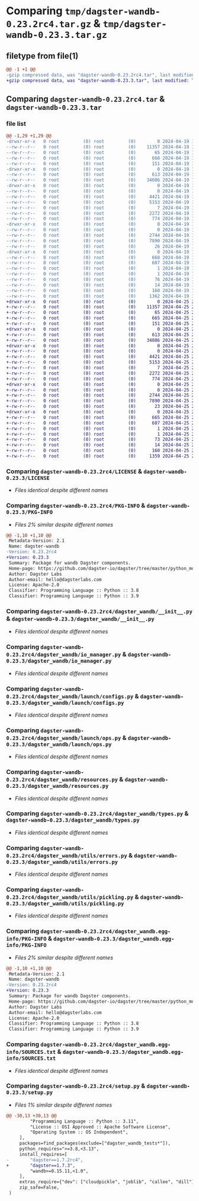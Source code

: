 # Comparing `tmp/dagster-wandb-0.23.2rc4.tar.gz` & `tmp/dagster-wandb-0.23.3.tar.gz`

## filetype from file(1)

```diff
@@ -1 +1 @@
-gzip compressed data, was "dagster-wandb-0.23.2rc4.tar", last modified: Fri Apr 19 18:07:58 2024, max compression
+gzip compressed data, was "dagster-wandb-0.23.3.tar", last modified: Thu Apr 25 20:20:09 2024, max compression
```

## Comparing `dagster-wandb-0.23.2rc4.tar` & `dagster-wandb-0.23.3.tar`

### file list

```diff
@@ -1,29 +1,29 @@
-drwxr-xr-x   0 root         (0) root         (0)        0 2024-04-19 18:07:58.052023 dagster-wandb-0.23.2rc4/
--rw-r--r--   0 root         (0) root         (0)    11357 2024-04-19 18:01:50.000000 dagster-wandb-0.23.2rc4/LICENSE
--rw-r--r--   0 root         (0) root         (0)       65 2024-04-19 18:01:50.000000 dagster-wandb-0.23.2rc4/MANIFEST.in
--rw-r--r--   0 root         (0) root         (0)      668 2024-04-19 18:07:58.052023 dagster-wandb-0.23.2rc4/PKG-INFO
--rw-r--r--   0 root         (0) root         (0)      151 2024-04-19 18:01:50.000000 dagster-wandb-0.23.2rc4/README.md
-drwxr-xr-x   0 root         (0) root         (0)        0 2024-04-19 18:07:58.048023 dagster-wandb-0.23.2rc4/dagster_wandb/
--rw-r--r--   0 root         (0) root         (0)      613 2024-04-19 18:01:50.000000 dagster-wandb-0.23.2rc4/dagster_wandb/__init__.py
--rw-r--r--   0 root         (0) root         (0)    34086 2024-04-19 18:01:50.000000 dagster-wandb-0.23.2rc4/dagster_wandb/io_manager.py
-drwxr-xr-x   0 root         (0) root         (0)        0 2024-04-19 18:07:58.048023 dagster-wandb-0.23.2rc4/dagster_wandb/launch/
--rw-r--r--   0 root         (0) root         (0)        0 2024-04-19 18:01:50.000000 dagster-wandb-0.23.2rc4/dagster_wandb/launch/__init__.py
--rw-r--r--   0 root         (0) root         (0)     4421 2024-04-19 18:01:50.000000 dagster-wandb-0.23.2rc4/dagster_wandb/launch/configs.py
--rw-r--r--   0 root         (0) root         (0)     5153 2024-04-19 18:01:50.000000 dagster-wandb-0.23.2rc4/dagster_wandb/launch/ops.py
--rw-r--r--   0 root         (0) root         (0)        7 2024-04-19 18:01:50.000000 dagster-wandb-0.23.2rc4/dagster_wandb/py.typed
--rw-r--r--   0 root         (0) root         (0)     2272 2024-04-19 18:01:50.000000 dagster-wandb-0.23.2rc4/dagster_wandb/resources.py
--rw-r--r--   0 root         (0) root         (0)      774 2024-04-19 18:01:50.000000 dagster-wandb-0.23.2rc4/dagster_wandb/types.py
-drwxr-xr-x   0 root         (0) root         (0)        0 2024-04-19 18:07:58.052023 dagster-wandb-0.23.2rc4/dagster_wandb/utils/
--rw-r--r--   0 root         (0) root         (0)        0 2024-04-19 18:01:50.000000 dagster-wandb-0.23.2rc4/dagster_wandb/utils/__init__.py
--rw-r--r--   0 root         (0) root         (0)     2744 2024-04-19 18:01:50.000000 dagster-wandb-0.23.2rc4/dagster_wandb/utils/errors.py
--rw-r--r--   0 root         (0) root         (0)     7890 2024-04-19 18:01:50.000000 dagster-wandb-0.23.2rc4/dagster_wandb/utils/pickling.py
--rw-r--r--   0 root         (0) root         (0)       26 2024-04-19 18:01:50.000000 dagster-wandb-0.23.2rc4/dagster_wandb/version.py
-drwxr-xr-x   0 root         (0) root         (0)        0 2024-04-19 18:07:58.048023 dagster-wandb-0.23.2rc4/dagster_wandb.egg-info/
--rw-r--r--   0 root         (0) root         (0)      668 2024-04-19 18:07:57.000000 dagster-wandb-0.23.2rc4/dagster_wandb.egg-info/PKG-INFO
--rw-r--r--   0 root         (0) root         (0)      607 2024-04-19 18:07:57.000000 dagster-wandb-0.23.2rc4/dagster_wandb.egg-info/SOURCES.txt
--rw-r--r--   0 root         (0) root         (0)        1 2024-04-19 18:07:57.000000 dagster-wandb-0.23.2rc4/dagster_wandb.egg-info/dependency_links.txt
--rw-r--r--   0 root         (0) root         (0)        1 2024-04-19 18:07:57.000000 dagster-wandb-0.23.2rc4/dagster_wandb.egg-info/not-zip-safe
--rw-r--r--   0 root         (0) root         (0)       76 2024-04-19 18:07:57.000000 dagster-wandb-0.23.2rc4/dagster_wandb.egg-info/requires.txt
--rw-r--r--   0 root         (0) root         (0)       14 2024-04-19 18:07:57.000000 dagster-wandb-0.23.2rc4/dagster_wandb.egg-info/top_level.txt
--rw-r--r--   0 root         (0) root         (0)      160 2024-04-19 18:07:58.056023 dagster-wandb-0.23.2rc4/setup.cfg
--rw-r--r--   0 root         (0) root         (0)     1362 2024-04-19 18:01:50.000000 dagster-wandb-0.23.2rc4/setup.py
+drwxr-xr-x   0 root         (0) root         (0)        0 2024-04-25 20:20:09.378240 dagster-wandb-0.23.3/
+-rw-r--r--   0 root         (0) root         (0)    11357 2024-04-25 20:08:31.000000 dagster-wandb-0.23.3/LICENSE
+-rw-r--r--   0 root         (0) root         (0)       65 2024-04-25 20:08:31.000000 dagster-wandb-0.23.3/MANIFEST.in
+-rw-r--r--   0 root         (0) root         (0)      665 2024-04-25 20:20:09.378240 dagster-wandb-0.23.3/PKG-INFO
+-rw-r--r--   0 root         (0) root         (0)      151 2024-04-25 20:08:31.000000 dagster-wandb-0.23.3/README.md
+drwxr-xr-x   0 root         (0) root         (0)        0 2024-04-25 20:20:09.374240 dagster-wandb-0.23.3/dagster_wandb/
+-rw-r--r--   0 root         (0) root         (0)      613 2024-04-25 20:08:31.000000 dagster-wandb-0.23.3/dagster_wandb/__init__.py
+-rw-r--r--   0 root         (0) root         (0)    34086 2024-04-25 20:08:31.000000 dagster-wandb-0.23.3/dagster_wandb/io_manager.py
+drwxr-xr-x   0 root         (0) root         (0)        0 2024-04-25 20:20:09.374240 dagster-wandb-0.23.3/dagster_wandb/launch/
+-rw-r--r--   0 root         (0) root         (0)        0 2024-04-25 20:08:31.000000 dagster-wandb-0.23.3/dagster_wandb/launch/__init__.py
+-rw-r--r--   0 root         (0) root         (0)     4421 2024-04-25 20:08:31.000000 dagster-wandb-0.23.3/dagster_wandb/launch/configs.py
+-rw-r--r--   0 root         (0) root         (0)     5153 2024-04-25 20:08:31.000000 dagster-wandb-0.23.3/dagster_wandb/launch/ops.py
+-rw-r--r--   0 root         (0) root         (0)        7 2024-04-25 20:08:31.000000 dagster-wandb-0.23.3/dagster_wandb/py.typed
+-rw-r--r--   0 root         (0) root         (0)     2272 2024-04-25 20:08:31.000000 dagster-wandb-0.23.3/dagster_wandb/resources.py
+-rw-r--r--   0 root         (0) root         (0)      774 2024-04-25 20:08:31.000000 dagster-wandb-0.23.3/dagster_wandb/types.py
+drwxr-xr-x   0 root         (0) root         (0)        0 2024-04-25 20:20:09.378240 dagster-wandb-0.23.3/dagster_wandb/utils/
+-rw-r--r--   0 root         (0) root         (0)        0 2024-04-25 20:08:31.000000 dagster-wandb-0.23.3/dagster_wandb/utils/__init__.py
+-rw-r--r--   0 root         (0) root         (0)     2744 2024-04-25 20:08:31.000000 dagster-wandb-0.23.3/dagster_wandb/utils/errors.py
+-rw-r--r--   0 root         (0) root         (0)     7890 2024-04-25 20:08:31.000000 dagster-wandb-0.23.3/dagster_wandb/utils/pickling.py
+-rw-r--r--   0 root         (0) root         (0)       23 2024-04-25 20:08:31.000000 dagster-wandb-0.23.3/dagster_wandb/version.py
+drwxr-xr-x   0 root         (0) root         (0)        0 2024-04-25 20:20:09.374240 dagster-wandb-0.23.3/dagster_wandb.egg-info/
+-rw-r--r--   0 root         (0) root         (0)      665 2024-04-25 20:20:09.000000 dagster-wandb-0.23.3/dagster_wandb.egg-info/PKG-INFO
+-rw-r--r--   0 root         (0) root         (0)      607 2024-04-25 20:20:09.000000 dagster-wandb-0.23.3/dagster_wandb.egg-info/SOURCES.txt
+-rw-r--r--   0 root         (0) root         (0)        1 2024-04-25 20:20:09.000000 dagster-wandb-0.23.3/dagster_wandb.egg-info/dependency_links.txt
+-rw-r--r--   0 root         (0) root         (0)        1 2024-04-25 20:20:09.000000 dagster-wandb-0.23.3/dagster_wandb.egg-info/not-zip-safe
+-rw-r--r--   0 root         (0) root         (0)       73 2024-04-25 20:20:09.000000 dagster-wandb-0.23.3/dagster_wandb.egg-info/requires.txt
+-rw-r--r--   0 root         (0) root         (0)       14 2024-04-25 20:20:09.000000 dagster-wandb-0.23.3/dagster_wandb.egg-info/top_level.txt
+-rw-r--r--   0 root         (0) root         (0)      160 2024-04-25 20:20:09.378240 dagster-wandb-0.23.3/setup.cfg
+-rw-r--r--   0 root         (0) root         (0)     1359 2024-04-25 20:08:31.000000 dagster-wandb-0.23.3/setup.py
```

### Comparing `dagster-wandb-0.23.2rc4/LICENSE` & `dagster-wandb-0.23.3/LICENSE`

 * *Files identical despite different names*

### Comparing `dagster-wandb-0.23.2rc4/PKG-INFO` & `dagster-wandb-0.23.3/PKG-INFO`

 * *Files 2% similar despite different names*

```diff
@@ -1,10 +1,10 @@
 Metadata-Version: 2.1
 Name: dagster-wandb
-Version: 0.23.2rc4
+Version: 0.23.3
 Summary: Package for wandb Dagster components.
 Home-page: https://github.com/dagster-io/dagster/tree/master/python_modules/libraries/dagster-wandb
 Author: Dagster Labs
 Author-email: hello@dagsterlabs.com
 License: Apache-2.0
 Classifier: Programming Language :: Python :: 3.8
 Classifier: Programming Language :: Python :: 3.9
```

### Comparing `dagster-wandb-0.23.2rc4/dagster_wandb/__init__.py` & `dagster-wandb-0.23.3/dagster_wandb/__init__.py`

 * *Files identical despite different names*

### Comparing `dagster-wandb-0.23.2rc4/dagster_wandb/io_manager.py` & `dagster-wandb-0.23.3/dagster_wandb/io_manager.py`

 * *Files identical despite different names*

### Comparing `dagster-wandb-0.23.2rc4/dagster_wandb/launch/configs.py` & `dagster-wandb-0.23.3/dagster_wandb/launch/configs.py`

 * *Files identical despite different names*

### Comparing `dagster-wandb-0.23.2rc4/dagster_wandb/launch/ops.py` & `dagster-wandb-0.23.3/dagster_wandb/launch/ops.py`

 * *Files identical despite different names*

### Comparing `dagster-wandb-0.23.2rc4/dagster_wandb/resources.py` & `dagster-wandb-0.23.3/dagster_wandb/resources.py`

 * *Files identical despite different names*

### Comparing `dagster-wandb-0.23.2rc4/dagster_wandb/types.py` & `dagster-wandb-0.23.3/dagster_wandb/types.py`

 * *Files identical despite different names*

### Comparing `dagster-wandb-0.23.2rc4/dagster_wandb/utils/errors.py` & `dagster-wandb-0.23.3/dagster_wandb/utils/errors.py`

 * *Files identical despite different names*

### Comparing `dagster-wandb-0.23.2rc4/dagster_wandb/utils/pickling.py` & `dagster-wandb-0.23.3/dagster_wandb/utils/pickling.py`

 * *Files identical despite different names*

### Comparing `dagster-wandb-0.23.2rc4/dagster_wandb.egg-info/PKG-INFO` & `dagster-wandb-0.23.3/dagster_wandb.egg-info/PKG-INFO`

 * *Files 2% similar despite different names*

```diff
@@ -1,10 +1,10 @@
 Metadata-Version: 2.1
 Name: dagster-wandb
-Version: 0.23.2rc4
+Version: 0.23.3
 Summary: Package for wandb Dagster components.
 Home-page: https://github.com/dagster-io/dagster/tree/master/python_modules/libraries/dagster-wandb
 Author: Dagster Labs
 Author-email: hello@dagsterlabs.com
 License: Apache-2.0
 Classifier: Programming Language :: Python :: 3.8
 Classifier: Programming Language :: Python :: 3.9
```

### Comparing `dagster-wandb-0.23.2rc4/dagster_wandb.egg-info/SOURCES.txt` & `dagster-wandb-0.23.3/dagster_wandb.egg-info/SOURCES.txt`

 * *Files identical despite different names*

### Comparing `dagster-wandb-0.23.2rc4/setup.py` & `dagster-wandb-0.23.3/setup.py`

 * *Files 1% similar despite different names*

```diff
@@ -30,13 +30,13 @@
         "Programming Language :: Python :: 3.11",
         "License :: OSI Approved :: Apache Software License",
         "Operating System :: OS Independent",
     ],
     packages=find_packages(exclude=["dagster_wandb_tests*"]),
     python_requires=">=3.8,<3.13",
     install_requires=[
-        "dagster==1.7.2rc4",
+        "dagster==1.7.3",
         "wandb>=0.15.11,<1.0",
     ],
     extras_require={"dev": ["cloudpickle", "joblib", "callee", "dill"]},
     zip_safe=False,
 )
```

